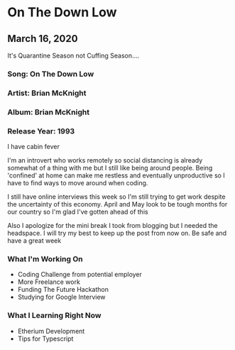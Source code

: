 # On The Down Low

## March 16, 2020

It's Quarantine Season not Cuffing Season....

### Song: On The Down Low

### Artist: Brian McKnight

### Album: Brian McKnight

### Release Year: 1993

I have cabin fever

I'm an introvert who works remotely so social distancing is already somewhat of a thing with me but I still like being around people. Being 'confined' at home can make me restless and eventually unproductive so I have to find ways to move around when coding.

I still have online interviews this week so I'm still trying to get work despite the uncertainty of this economy. April and May look to be tough months for our country so I'm glad I've gotten ahead of this

Also I apologize for the mini break I took from blogging but I needed the headspace. I will try my best to keep up the post from now on. Be safe and have a great week

### What I'm Working On

- Coding Challenge from potential employer
- More Freelance work
- Funding The Future Hackathon
- Studying for Google Interview

### What I Learning Right Now

- Etherium Development
- Tips for Typescript
